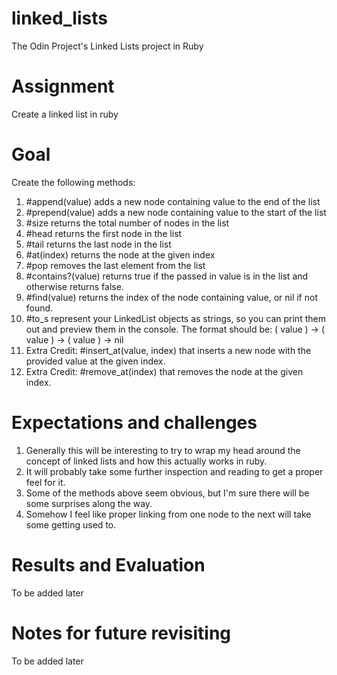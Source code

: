 # linked_lists
The Odin Project's Linked Lists project in Ruby

# Assignment
Create a linked list in ruby

# Goal
Create the following methods:
1. #append(value) adds a new node containing value to the end of the list
2. #prepend(value) adds a new node containing value to the start of the list
3. #size returns the total number of nodes in the list
4. #head returns the first node in the list
5. #tail returns the last node in the list
6. #at(index) returns the node at the given index
7. #pop removes the last element from the list
8. #contains?(value) returns true if the passed in value is in the list and otherwise returns false.
9. #find(value) returns the index of the node containing value, or nil if not found.
10. #to_s represent your LinkedList objects as strings, so you can print them out and preview them in the console. The format should be: ( value ) -> ( value ) -> ( value ) -> nil
11. Extra Credit: #insert_at(value, index) that inserts a new node with the provided value at the given index.
12. Extra Credit: #remove_at(index) that removes the node at the given index.

# Expectations and challenges
1. Generally this will be interesting to try to wrap my head around the concept of linked lists and how this actually works in ruby.
2. It will probably take some further inspection and reading to get a proper feel for it.
3. Some of the methods above seem obvious, but I'm sure there will be some surprises along the way.
4. Somehow I feel like proper linking from one node to the next will take some getting used to.

# Results and Evaluation
To be added later

# Notes for future revisiting
To be added later
